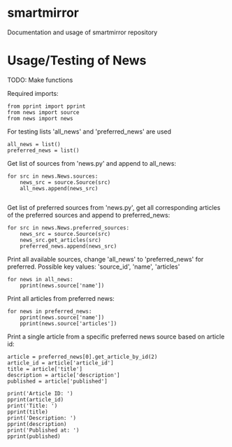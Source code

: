 # smartmirror
Documentation and usage of smartmirror repository

# Usage/Testing of News

TODO: Make functions

Required imports:
<pre><code>from pprint import pprint
from news import source
from news import news
</pre></code>

For testing lists 'all_news' and 'preferred_news' are used
<pre><code>all_news = list()
preferred_news = list()
</pre></code>

Get list of sources from 'news.py' and append to all_news:
<pre><code>for src in news.News.sources:
    news_src = source.Source(src)
    all_news.append(news_src)
    </pre></code>
    
Get list of preferred sources from 'news.py', get all corresponding articles of the preferred sources and append to preferred_news:
<pre><code>for src in news.News.preferred_sources:
    news_src = source.Source(src)
    news_src.get_articles(src)
    preferred_news.append(news_src)
</pre></code>

Print all available sources, change 'all_news' to 'preferred_news' for preferred.
Possible key values: 'source_id', 'name', 'articles'
<pre><code>for news in all_news:
    pprint(news.source['name'])
</pre></code>

Print all articles from preferred news:
<pre><code>for news in preferred_news:
    pprint(news.source['name'])
    pprint(news.source['articles'])
</pre></code>

Print a single article from a specific preferred news source based on article id:
<pre><code>article = preferred_news[0].get_article_by_id(2)
article_id = article['article_id']
title = article['title']
description = article['description']
published = article['published']

print('Article ID: ')
pprint(article_id)
print('Title: ')
pprint(title)
print('Description: ')
pprint(description)
print('Published at: ')
pprint(published)
</pre></code>
